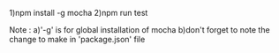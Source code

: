 1)npm install -g mocha
2)npm run test

Note : a)'-g' is for global installation of mocha
b)don't forget to note the change to make in 'package.json' file
